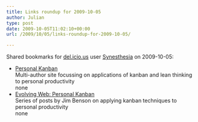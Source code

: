 ```yaml
---
title: Links roundup for 2009-10-05
author: Julian
type: post
date: 2009-10-05T11:02:10+00:00
url: /2009/10/05/links-roundup-for-2009-10-05/

---
```

Shared bookmarks for [del.icio.us][1] user [Synesthesia][2] on 2009-10-05:

  * [Personal Kanban][3]  
    Multi-author site focussing on applications of kanban and lean thinking to personal productivity  
    none
  * [Evolving Web: Personal Kanban][4]  
    Series of posts by Jim Benson on applying kanban techniques to personal productivity  
    none

 [1]: http://del.icio.us/
 [2]: http://del.icio.us/synesthesia
 [3]: http://personalkanban.com/
 [4]: http://ourfounder.typepad.com/leblog/personal-kanban